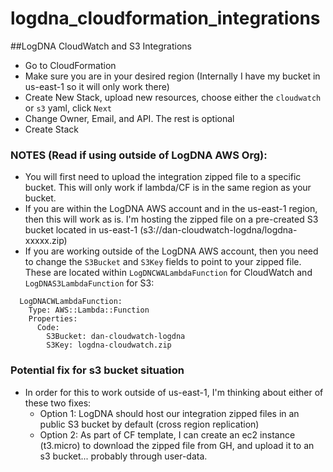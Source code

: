 # logdna_cloudformation_integrations

##LogDNA CloudWatch and S3 Integrations
- Go to CloudFormation
- Make sure you are in your desired region (Internally I have my bucket in us-east-1 so it will only work there)
- Create New Stack, upload new resources, choose either the `cloudwatch` or `s3` yaml, click `Next`
- Change Owner, Email, and API. The rest is optional
- Create Stack

### NOTES (Read if using outside of LogDNA AWS Org):
- You will first need to upload the integration zipped file to a specific bucket. This will only work if lambda/CF is in the same region as your bucket. 
- If you are within the LogDNA AWS account and in the us-east-1 region, then this will work as is. I'm hosting the zipped file on a pre-created S3 bucket located in us-east-1 (s3://dan-cloudwatch-logdna/logdna-xxxxx.zip)
- If you are working outside of the LogDNA AWS account, then you need to change the `S3Bucket` and `S3Key` fields to point to your zipped file. These are located within `LogDNCWALambdaFunction` for CloudWatch and `LogDNAS3LambdaFunction` for S3:
```
  LogDNACWLambdaFunction:
    Type: AWS::Lambda::Function
    Properties: 
      Code:     
        S3Bucket: dan-cloudwatch-logdna
        S3Key: logdna-cloudwatch.zip
```  
  

### Potential fix for s3 bucket situation 
- In order for this to work outside of us-east-1, I'm thinking about either of these two fixes: 
    - Option 1: LogDNA should host our integration zipped files in an public S3 bucket by default (cross region replication) 
    - Option 2: As part of CF template, I can create an ec2 instance (t3.micro) to download the zipped file from GH, and upload it to an s3 bucket... probably through user-data.
